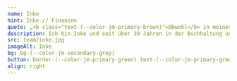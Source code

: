 ```yaml
---
name: Inke
hint: Inke // Finanzen
quote: „<b class="text-(--color-jm-primary-brown)">Obwohl</b> in meiner Schulzeit zuerst die <b>Mengenlehre</b> unterrichtet wurde, <b>sind</b> die <b>Zahlen mein</b> ständiger <b>Begleiter</b> geworden.“
description: Ich bin Inke und seit über 30 Jahren in der Buchhaltung und im Backoffice tätig. Meine berufliche Laufbahn begann als Steuerfachangestellte, und seitdem sind Zahlen mein ständiger Begleiter. Schon während meiner Schulzeit, als die Mengenlehre unterrichtet wurde, wusste ich, dass Zahlen eine besondere Bedeutung für mich haben. Ich bin ein großer Dänemark-Fan und bringe meine Liebe zur Struktur und Organisation in jedes Projekt ein. Bei JOTT.MEDIA sorge ich dafür, dass im Hintergrund alles reibungslos läuft, damit sich unser Team auf kreative und technische Aufgaben konzentrieren kann.
src: team/inke.jpg
imageAlt: Inke
bg: bg-(--color-jm-secondary-grey)
button: border-(--color-jm-primary-green) text-(--color-jm-primary-green)
align: right
---
```

